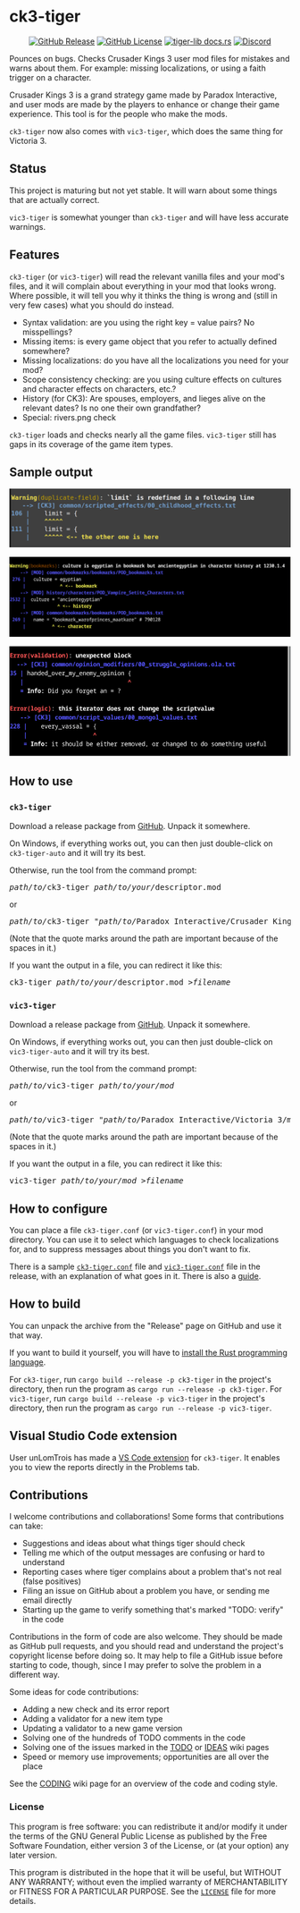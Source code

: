 # ck3-tiger

<p align="center">
  <a href="https://github.com/amtep/ck3-tiger/releases">
    <img alt="GitHub Release" src="https://img.shields.io/github/v/release/amtep/ck3-tiger"
  /></a>
  <a href="https://github.com/amtep/ck3-tiger/blob/readme/LICENSE">
    <img alt="GitHub License" src="https://img.shields.io/github/license/amtep/ck3-tiger"
  /></a>
  <a href="https://docs.rs/tiger-lib/latest/tiger_lib/">
    <img alt="tiger-lib docs.rs" src="https://img.shields.io/docsrs/tiger-lib?label=tiger-lib%20docs"
  /></a>
  <a href="https://discord.gg/3uQVCJ8uVf">
    <img alt="Discord" src="https://img.shields.io/discord/1137432658067062784?logo=discord&label=discord&labelColor=1137432658067062784&color=royalblue"
  /></a>
</p>

Pounces on bugs. Checks Crusader Kings 3 user mod files for mistakes and warns about them. For example: missing localizations, or using a faith trigger on a character.

Crusader Kings 3 is a grand strategy game made by Paradox Interactive, and user mods are made by the players to enhance or change their game experience. This tool is for the people who make the mods.

`ck3-tiger` now also comes with `vic3-tiger`, which does the same thing for Victoria 3.

## Status

This project is maturing but not yet stable. It will warn about some things that are actually correct.

`vic3-tiger` is somewhat younger than `ck3-tiger` and will have less accurate warnings.

## Features

`ck3-tiger` (or `vic3-tiger`) will read the relevant vanilla files and your mod's files, and it will complain about everything in your mod that looks wrong. Where possible, it will tell you why it thinks the thing is wrong and (still in very few cases) what you should do instead.

* Syntax validation: are you using the right key = value pairs? No misspellings?
* Missing items: is every game object that you refer to actually defined somewhere?
* Missing localizations: do you have all the localizations you need for your mod?
* Scope consistency checking: are you using culture effects on cultures and character effects on characters, etc.?
* History (for CK3): Are spouses, employers, and lieges alive on the relevant dates? Is no one their own grandfather?
* Special: rivers.png check

`ck3-tiger` loads and checks nearly all the game files.
`vic3-tiger` still has gaps in its coverage of the game item types.

## Sample output

![Sample Output](example.png)

![Sample Output](example2.png)

![Sample Output](example3.png)

## How to use

### `ck3-tiger`

Download a release package from [GitHub](https://github.com/amtep/ck3-tiger/releases). Unpack it somewhere.

On Windows, if everything works out, you can then just double-click on `ck3-tiger-auto` and it will try its best.

Otherwise, run the tool from the command prompt:
<pre>
<i>path/to/</i>ck3-tiger <i>path/to/your/</i>descriptor.mod
</pre>
or
<pre>
<i>path/to/</i>ck3-tiger "<i>path/to/</i>Paradox Interactive/Crusader Kings III/mod/YourMod.mod"
</pre>

(Note that the quote marks around the path are important because of the spaces in it.)

If you want the output in a file, you can redirect it like this:
<pre>
ck3-tiger <i>path/to/your/</i>descriptor.mod ><i>filename</i>
</pre>

### `vic3-tiger`

Download a release package from [GitHub](https://github.com/amtep/ck3-tiger/releases). Unpack it somewhere.

On Windows, if everything works out, you can then just double-click on `vic3-tiger-auto` and it will try its best.

Otherwise, run the tool from the command prompt:
<pre>
<i>path/to/</i>vic3-tiger <i>path/to/your/mod</i>
</pre>
or
<pre>
<i>path/to/</i>vic3-tiger "<i>path/to/</i>Paradox Interactive/Victoria 3/mod/YourMod/"
</pre>

(Note that the quote marks around the path are important because of the spaces in it.)

If you want the output in a file, you can redirect it like this:
<pre>
vic3-tiger <i>path/to/your/mod</i> ><i>filename</i>
</pre>

## How to configure

You can place a file `ck3-tiger.conf` (or `vic3-tiger.conf`) in your mod directory. You can use it to select which languages to check localizations for, and to suppress messages about things you don't want to fix.

There is a sample [`ck3-tiger.conf`](ck3-tiger.conf) file and [`vic3-tiger.conf`](vic3-tiger.conf) file in the release, with an explanation of what goes in it. There is also a [guide](filter.md).

## How to build

You can unpack the archive from the "Release" page on GitHub and use it that way.

If you want to build it yourself, you will have to [install the Rust programming language](https://www.rust-lang.org/tools/install).

For `ck3-tiger`, run `cargo build --release -p ck3-tiger` in the project's directory, then run the program as `cargo run --release -p ck3-tiger`.
For `vic3-tiger`, run `cargo build --release -p vic3-tiger` in the project's directory, then run the program as `cargo run --release -p vic3-tiger`.

## Visual Studio Code extension

User unLomTrois has made a [VS Code extension](https://github.com/unLomTrois/ck3tiger-for-vscode) for `ck3-tiger`.
It enables you to view the reports directly in the Problems tab.

## Contributions

I welcome contributions and collaborations! Some forms that contributions can take:

* Suggestions and ideas about what things tiger should check
* Telling me which of the output messages are confusing or hard to understand
* Reporting cases where tiger complains about a problem that's not real (false positives)
* Filing an issue on GitHub about a problem you have, or sending me email directly
* Starting up the game to verify something that's marked "TODO: verify" in the code

Contributions in the form of code are also welcome. They should be made as GitHub pull requests, and you should read and understand the project's copyright license before doing so. It may help to file a GitHub issue before starting to code, though, since I may prefer to solve the problem in a different way.

Some ideas for code contributions:

* Adding a new check and its error report
* Adding a validator for a new item type
* Updating a validator to a new game version
* Solving one of the hundreds of TODO comments in the code
* Solving one of the issues marked in the [TODO](https://github.com/amtep/ck3-tiger/wiki/Todo) or [IDEAS](https://github.com/amtep/ck3-tiger/wiki/Ideas) wiki pages
* Speed or memory use improvements; opportunities are all over the place

See the [CODING](https://github.com/amtep/ck3-tiger/wiki/Overview-for-coders) wiki page for an overview of the code and coding style.

### License

This program is free software: you can redistribute it and/or modify it under the terms of the GNU General Public License as published by the Free Software Foundation, either version 3 of the License, or (at your option) any later version.

This program is distributed in the hope that it will be useful, but WITHOUT ANY WARRANTY; without even the implied warranty of MERCHANTABILITY or FITNESS FOR A PARTICULAR PURPOSE. See the [`LICENSE`](LICENSE) file for more details.
